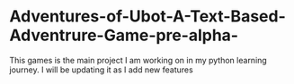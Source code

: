 # Adventures-of-Ubot-A-Text-Based-Adventrure-Game-pre-alpha-
This games is the main project I am working on in my python learning journey. I will be updating it as I add new features

